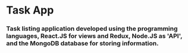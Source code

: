 # Task App
### Task listing application developed using the programming languages, React.JS for views and Redux, Node.JS as 'API', and the MongoDB database for storing information.
